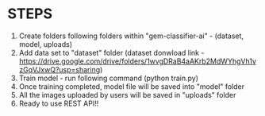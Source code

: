# STEPS
1. Create folders following folders within "gem-classifier-ai" - (dataset, model, uploads)
2. Add data set to "dataset" folder (dataset donwload link - https://drive.google.com/drive/folders/1wvgDRaB4aAKrb2MdWYhgVh1vzGqVJxwQ?usp=sharing)
3. Train model - run following command (python train.py)
4. Once training completed, model file will be saved into "model" folder
5. All the images uploaded by users will be saved in "uploads" folder
6. Ready to use REST API!!

